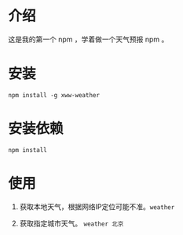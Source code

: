 # 介绍

这是我的第一个 npm ，学着做一个天气预报 npm 。

# 安装

```npm install -g xww-weather```

# 安装依赖

```npm install```

# 使用

1. 获取本地天气，根据网络IP定位可能不准。```weather```

2. 获取指定城市天气。 ```weather 北京```